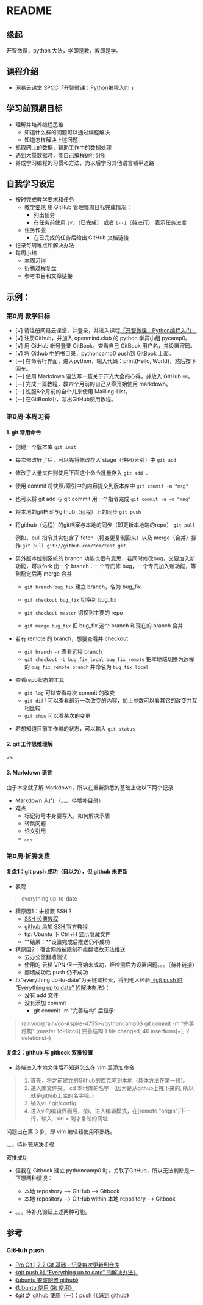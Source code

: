 # README

## 缘起

开智微课，python 大法，学即是教，教即是学。

## 课程介绍

- [网易云课堂 SPOC「开智微课：Python编程入门 」](http://mooc.study.163.com/spoc/learn/Openmind-1000043000#/learn/announce)

## 学习前预期目标

- 理解并培养编程思维
  + 知道什么样的问题可以通过编程解决
  + 知道怎样解决上述问题
- 抓取网上的数据，辅助工作中的数据处理
- 遇到大量数据时，能自己编程运行分析
- 养成学习编程的习惯和方法，为以后学习其他语言铺平道路 

## 自我学习设定

- 按时完成教学要求和任务
  + [教学要求](http://mooc.study.163.com/spoc/learn/Openmind-1000043000#/learn/content?type=detail&id=1000124018)
用 GitHub 管理每周目标完成情况：
     * 列出任务
     * 在任务前使用 `[√]`（已完成） 或者 `[--]`（待进行） 表示任务进度
  + 任务作业
     * 在已完成的任务后给出 GitHub 文档链接
- 记录每周难点和解决办法
- 每周小结
  + 本周习得
  + 折腾过程复盘
  + 参考书目和文章链接

## 示例：

### 第0周·教学目标

- [√] 请注册网易云课堂，并登录，并进入课程[「开智微课：Python编程入门」](http://mooc.study.163.com/spoc/course/Openmind-1000043000#/info)
- [√] 注册Github，并加入 openmind.club 的 python 学员小组 pycamp0。
- [√] 用 GitHub 帐号登录 GitBook。查看自己 GitBook 用户名，并设置密码。
- [√] 将 Github 中的书目录，pythoncamp0 push到 GitBook 上面。
- [--] 在命令行界面，进入python，输入代码：print(Hello, World)，然后按下回车。
- [--] 使用 Markdown 语法写一篇关于开光大会的心得，并放入 GitHub 中。
- [--] 完成一篇教程，教六个月前的自己从零开始使用 markdown。
- [--] 说服6个月前的自个儿来使用 Mailling-List。
- [--] 在GitBook中，写出GitHub使用教程。

### 第0周·本周习得

#### 1. git 常用命令

- 创建一个版本库  `git init`

- 每次修改好了后，可以先将修改存入 stage（快照/索引）中  `git add`

- 修改了大量文件则使用下面这个命令批量存入  `git add .`

- 使用 commit 将快照/索引中的内容提交到版本库中  `git commit -m "msg"`

- 也可以将 git add 与 git commit 用一个指令完成  `git commit -a -m "msg"`

- 将本地的git档案与github（远程）上的同步  `git push`

- 将github（远程）的git档案与本地的同步（即更新本地端的repo）  `git pull`

    例如，pull 指令其实包含了 fetch（将变更复制回来）以及 merge（合并）操作
`git pull git://github.com/tom/test.git`
 

- 另外版本控制系統的 branch 功能也很有意思，若同时修改bug，又要加入新功能，可以fork 出一个 branch：一个专门修 bug，一个专门加入新功能，等到稳定后再 merge 合并

  + `git branch bug_fix`  建立 branch，名为 bug_fix

  + `git checkout bug_fix`  切换到 bug_fix

  + `git checkout master`  切换到主要的 repo

  + `git merge bug_fix`  把 bug_fix 这个 branch 和现在的 branch 合并
 

- 若有 remote 的 branch，想要查看并 checkout
  + `git branch -r`  查看远程 branch
  + `git checkout -b bug_fix_local bug_fix_remote`  把本地端切换为远程的 `bug_fix_remote branch` 并命名为 `bug_fix_local`
 
- 查看repo状态的工具
  + `git log`  可以查看每次 commit 的改变
  + `git diff`  可以查看最近一次改变的內容，加上参数可以看其它的改变并互相比较
  + `git show`  可以看某次的变更
 

- 若想知道目前工作树的状态，可以輸入
`git status`

#### 2. git 工作思维理解

<>

#### 3. Markdown 语言
由于本来就了解 Markdown，所以在重新熟悉的基础上做以下两个记录：
- Markdown 入门
（。。。待增补目录）
- 难点
  + 标记符号本身要写入，如何解决矛盾
  + 转跳问题
  + 论文引用
  + 。。。

### 第0周·折腾复盘

#### 复盘1：git push 成功（自以为），但 github 未更新
- 表现

>everything up-to-date

- 猜原因1：未设置 SSH ?
  + [SSH 设置教程](http://www.cnblogs.com/yourihua/archive/2012/07/07/2580147.html)
  + [github 添加 SSH 官方教程](https://help.github.com/articles/generating-ssh-keys/)
  + tip: Ubuntu 下 Ctrl+H 显示隐藏文件
  + **结果：**设置完成后推送仍不成功
- 猜原因2：宿舍网络被限制不能翻墙故无法推送
  + 去办公室翻墙测试
  + 使用的 云梯 VPN 但一开始未成功，经检测后为设置问题。。。（待补链接）
  + 翻墙成功后 push 仍不成功
- 以“everything up-to-date”为关键词检索，得到他人经验[《git push 时 “Everything up to date” 的解决办法》](http://hamguy.net/archives/812)：
  + 没有 add 文件
  + 没有添加 commit 
    * git commit -m "完善结构" 后显示:
>rainvoo@rainvoo-Aspire-4755:~/pythoncamp0$ git commit -m "完善结构"
>[master 1d96cc6] 完善结构
> 1 file changed, 46 insertions(+), 2 deletions(-)

#### 复盘2：github 与 gitbook 双推设置
- 终端进入本地文件后不知道怎么在 vim  里添加命令
> 1. 首先，将之前建立的Github的库克隆到本地（具体方法在第一段）。
> 2. 进入库文件夹。 cd 本地库的名字 （因为是从github上拽下来的, 所以就是github上库的名字哦。）
> 3. 输入vi ./.git/config
> 4. 进入vi的编辑界面后，按i，进入编辑模式，在[remote "origin"]下一行，输入：url = 刚才复制的网址.

问题出在第 3 步，即 vim 编辑器使用不熟练。

。。。待补充解决步骤

双推成功

- 但我在 Gitbook 建立 pythoncamp0 时，关联了GitHub，所以无法判断是一下哪两种情况：
  + 本地 repository —> GitHub —> Gitbook
  + 本地 repository —> GitHub within 本地 repository —> Gitbook

- 。。。待补充验证上述两种可能。

## 参考
### GitHub push
- [Pro Git | 2.2 Git 基础 - 记录每次更新到仓库](http://git-scm.com/book/zh/v1/Git-%E5%9F%BA%E7%A1%80-%E8%AE%B0%E5%BD%95%E6%AF%8F%E6%AC%A1%E6%9B%B4%E6%96%B0%E5%88%B0%E4%BB%93%E5%BA%93)
- [《git push 时 “Everything up to date” 的解决办法》](http://hamguy.net/archives/812)
- [《ubuntu 安装配置 github》  ](http://blog.csdn.net/tgxblue/article/details/9620455)
- [《Ubuntu 使用 Git 使用》](http://www.cnblogs.com/yourihua/archive/2012/07/07/2580147.html)
- [《git 之 github 使用（一）：push 代码到 github》](http://segmentfault.com/blog/zhongbaitu/1190000000392120)
